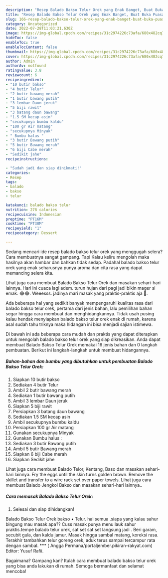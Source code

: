 ```yaml
---
description: "Resep Balado Bakso Telur Orek yang Enak Banget, Buat Buka Puasa Lezat"
title: "Resep Balado Bakso Telur Orek yang Enak Banget, Buat Buka Puasa Lezat"
slug: 166-resep-balado-bakso-telur-orek-yang-enak-banget-buat-buka-puasa-lezat
category: Uncategorized
date: 2022-07-28T11:03:21.630Z
image: https://img-global.cpcdn.com/recipes/31c2974226c73afa/680x482cq70/balado-bakso-telur-orek-foto-resep-utama.jpg
hideToc: false
enableToc: true
enableTocContent: false
thumbnail: https://img-global.cpcdn.com/recipes/31c2974226c73afa/680x482cq70/balado-bakso-telur-orek-foto-resep-utama.jpg
cover: https://img-global.cpcdn.com/recipes/31c2974226c73afa/680x482cq70/balado-bakso-telur-orek-foto-resep-utama.jpg
author: Admin
authorAv: notfound
ratingvalue: 3.8
reviewcount: 6
recipeingredient:
- "10 butir bakso"
- "4 butir Telur"
- "2 butir bawang merah"
- "1 butir bawang putih"
- "3 lembar Daun jeruk"
- "5 biji rawit"
- "3 batang daun bawang"
- "1.5 SM kecap asin"
- "secukupnya bumbu kaldu"
- "100 gr Air matang"
- "secukupnya Minyak"
- " Bumbu halus "
- "3 butir Bawang putih"
- "5 butir Bawang merah"
- "6 biji Cabe merah"
- "Sedikit jahe"
recipeinstructions:

- "Sudah jadi dan siap dinikmati!"
categories:
- Resep
tags:
- balado
- bakso
- telur

katakunci: balado bakso telur 
nutrition: 278 calories
recipecuisine: Indonesian
preptime: "PT16M"
cooktime: "PT30M"
recipeyield: "1"
recipecategory: Dessert

---
```



Sedang mencari ide resep balado bakso telur orek yang menggugah selera? Cara membuatnya sangat gampang. Tapi Kalau keliru mengolah maka hasilnya akan hambar dan bahkan tidak sedap. Padahal balado bakso telur orek yang enak seharusnya punya aroma dan cita rasa yang dapat memancing selera kita.


Lihat juga cara membuat Balado Bakso Telur Orek dan masakan sehari-hari lainnya. Hari ini cuaca lagi adem. turun hujan dari pagi jadi bikin mager si emak. 😂😂. Weeesss. jadinya mari masak yang praktis-praktis aja 🤭.

Ada beberapa hal yang sedikit banyak mempengaruhi kualitas rasa dari balado bakso telur orek, pertama dari jenis bahan, lalu pemilihan bahan segar hingga cara membuat dan menghidangkannya. Tidak usah pusing kalau hendak menyiapkan balado bakso telur orek enak di rumah, karena asal sudah tahu triknya maka hidangan ini bisa menjadi sajian istimewa.


Di bawah ini ada beberapa cara mudah dan praktis yang dapat diterapkan untuk mengolah balado bakso telur orek yang siap dikreasikan. Anda dapat membuat Balado Bakso Telur Orek memakai 16 jenis bahan dan 0 langkah pembuatan. Berikut ini langkah-langkah untuk membuat hidangannya.

<!--inarticleads1-->

##### Bahan-bahan dan bumbu yang dibutuhkan untuk pembuatan Balado Bakso Telur Orek:

1. Siapkan 10 butir bakso
1. Sediakan 4 butir Telur
1. Ambil 2 butir bawang merah
1. Sediakan 1 butir bawang putih
1. Ambil 3 lembar Daun jeruk
1. Siapkan 5 biji rawit
1. Persiapkan 3 batang daun bawang
1. Sediakan 1.5 SM kecap asin
1. Ambil secukupnya bumbu kaldu
1. Persiapkan 100 gr Air matang
1. Gunakan secukupnya Minyak
1. Gunakan  Bumbu halus :
1. Sediakan 3 butir Bawang putih
1. Ambil 5 butir Bawang merah
1. Siapkan 6 biji Cabe merah
1. Siapkan Sedikit jahe


Lihat juga cara membuat Balado Telor, Kentang, Baso dan masakan sehari-hari lainnya. Fry the eggs until the skin turns golden brown. Remove the skillet and transfer to a wire rack set over paper towels. Lihat juga cara membuat Balado Jengkol Bakso dan masakan sehari-hari lainnya.. 

<!--inarticleads2-->

##### Cara memasak Balado Bakso Telur Orek:


1. Selesai dan siap dihidangkan!

Balado Bakso Telur Orek bakso • Telur. hai semua .siapa yang kalau sahur bingung mau masak apa?? Cuss masak punya menu lauk sahur praktis.tempe balado telur orek, sat set sat set langsung jadi . Beri garam, secubit gula, dan kaldu jamur. Masak hingga sambal matang, koreksi rasa. Terakhir tambahkan telur goreng orek, aduk terus sampai tercampur rata dengan sambal. *** ( Angga Permana/portaljember.pikiran-rakyat.com) Editor: Yusuf Rafii. 

Bagaimana? Gampang kan? Itulah cara membuat balado bakso telur orek yang bisa anda lakukan di rumah. Semoga bermanfaat dan selamat mencoba!
